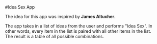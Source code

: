 #Idea Sex App

The idea for this app was inspired by **James Altucher**.

The app takes in a list of ideas from the user and performs "Idea Sex". In other words, every item in the list is paired with all other items in the list. The result is a table of all possible combinations.
